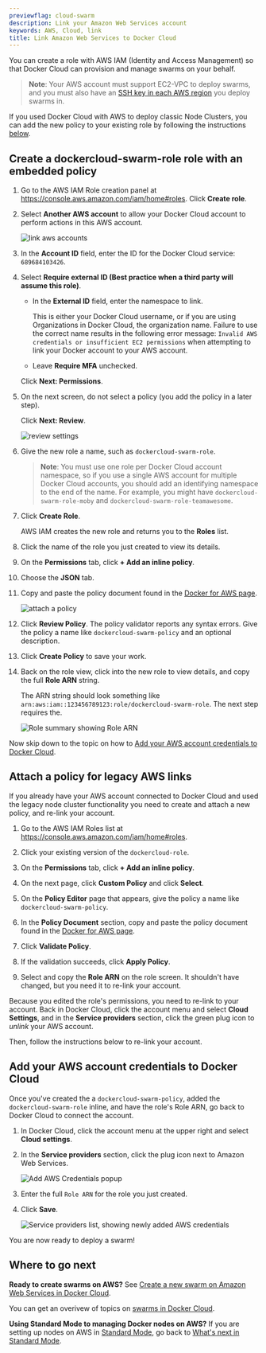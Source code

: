 ```yaml
---
previewflag: cloud-swarm
description: Link your Amazon Web Services account
keywords: AWS, Cloud, link
title: Link Amazon Web Services to Docker Cloud
---
```


You can create a role with AWS IAM (Identity and Access Management) so that
Docker Cloud can provision and manage swarms on your behalf.

> **Note**: Your AWS account must support EC2-VPC to deploy swarms, and
you must also have an [SSH key in each AWS region](https://docs.aws.amazon.com/AWSEC2/latest/UserGuide/ec2-key-pairs.html)
you deploy swarms in.

If you used Docker Cloud with AWS to deploy classic Node Clusters, you can add
the new policy to your existing role by following the instructions
[below](#attach-a-policy-for-legacy-aws-links).

## Create a dockercloud-swarm-role role with an embedded policy

1.  Go to the AWS IAM Role creation panel at  <a href="https://console.aws.amazon.com/iam/home#roles">https://console.aws.amazon.com/iam/home#roles</a>. Click **Create role**.

2.  Select **Another AWS account** to allow your Docker Cloud account to perform actions in this AWS account.

    ![link aws accounts](images/aws-swarm-iam-role-1.png)

3.  In the **Account ID** field, enter the ID for the Docker Cloud service: `689684103426`.

4. Select **Require external ID (Best practice when a third party will assume this role)**.

    * In the **External ID** field, enter the namespace
    to link.

      This is either your Docker Cloud username,
      or if you are using Organizations in Docker Cloud,
      the organization name. Failure to use the correct
      name results in the following error
      message: `Invalid AWS credentials or insufficient
      EC2 permissions` when attempting to link your
      Docker account to your AWS account.

    * Leave **Require MFA** unchecked.

    Click **Next: Permissions**.

5.  On the next screen, do not select a policy (you add the policy in a later step).

    Click **Next: Review**.

    ![review settings](images/aws-swarm-iam-role-3.png)

6.  Give the new role a name, such as `dockercloud-swarm-role`.

    > **Note**: You must use one role per Docker Cloud account
    namespace, so if you use a single AWS account for
    multiple Docker Cloud accounts, you should add an
    identifying namespace to the end of the name. For example,
    you might have `dockercloud-swarm-role-moby` and
    `dockercloud-swarm-role-teamawesome`.

7.  Click **Create Role**.

    AWS IAM creates the new role and returns you to the **Roles** list.

8.  Click the name of the role you just created to view its details.

9.  On the **Permissions** tab, click **+ Add an inline policy**.

11. Choose the **JSON** tab.

12. Copy and paste the policy document found in the [Docker for AWS page](/docker-for-aws/iam-permissions/).

    ![attach a policy](images/aws-swarm-iam-role-4-policy.png)

13. Click **Review Policy**. The policy validator reports any syntax errors.
    Give the policy a name like `dockercloud-swarm-policy` and an optional
    description.

14.  Click **Create Policy** to save your work.

15. Back on the role view, click into the new role to view details, and copy the full **Role ARN** string.

    The ARN string should look something like `arn:aws:iam::123456789123:role/dockercloud-swarm-role`. The next step requires the.

    ![Role summary showing Role ARN](images/aws-swarm-iam-role-2.png)

Now skip down to the topic on how to
[Add your AWS account credentials to Docker Cloud](#add-your-aws-account-credentials-to-docker-cloud).

## Attach a policy for legacy AWS links

If you already have your AWS account connected to Docker Cloud and used the
legacy node cluster functionality you need to create and attach a new
policy, and re-link your account.

1.  Go to the AWS IAM Roles list at  <a href="https://console.aws.amazon.com/iam/home#roles">https://console.aws.amazon.com/iam/home#roles</a>.

2.  Click your existing version of the `dockercloud-role`.

3.  On the **Permissions** tab, click **+ Add an inline policy**.

5.  On the next page, click **Custom Policy** and click **Select**.

6.  On the **Policy Editor** page that appears, give the policy a name like `dockercloud-swarm-policy`.

7.  In the **Policy Document** section, copy and paste the policy document found in the [Docker for AWS page](/docker-for-aws/iam-permissions/).

8.  Click **Validate Policy**.

9.  If the validation succeeds, click **Apply Policy**.

10.  Select and copy the **Role ARN** on the role screen.
     It shouldn't have changed, but you need it to re-link your account.

Because you edited the role's permissions, you need to re-link
to your account. Back in Docker Cloud, click the account menu and
select **Cloud Settings**, and in the **Service providers** section,
click the green plug icon to _unlink_ your AWS account.

Then, follow the instructions below to re-link your account.

## Add your AWS account credentials to Docker Cloud

Once you've created the a `dockercloud-swarm-policy`,
added the `dockercloud-swarm-role` inline, and have the role's
Role ARN, go back to Docker Cloud to connect the account.

1.  In Docker Cloud, click the account menu at the upper right and select **Cloud settings**.
2.  In the **Service providers** section, click the plug icon next to Amazon Web Services.

    ![Add AWS Credentials popup](images/aws-arn-wizard.png)

3.  Enter the full `Role ARN` for the role you just created.
4.  Click **Save**.

    ![Service providers list, showing newly added AWS credentials](images/aws-creds-cloud.png)

You are now ready to deploy a swarm!

## Where to go next

**Ready to create swarms on AWS?** See [Create a new swarm on Amazon Web Services in Docker Cloud](create-cloud-swarm-aws.md).

You can get an overivew of topics on [swarms in Docker Cloud](index.md).

**Using Standard Mode to managing Docker nodes on AWS?** If you are
setting up nodes on AWS in [Standard Mode](/docker-cloud/standard/),
go back to [What's next in Standard Mode](/docker-cloud/infrastructure/link-aws.md##whats-next).
